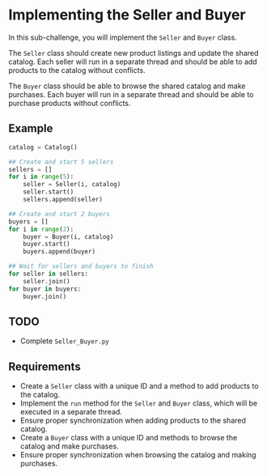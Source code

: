 # Implementing the Seller and Buyer

In this sub-challenge, you will implement the `Seller` and `Buyer` class.

The `Seller` class should create new product listings and update the shared catalog. Each seller will run in a separate thread and should be able to add products to the catalog without conflicts.

The `Buyer` class should be able to browse the shared catalog and make purchases. Each buyer will run in a separate thread and should be able to purchase products without conflicts.

## Example

```python
catalog = Catalog()

## Create and start 5 sellers
sellers = []
for i in range(5):
    seller = Seller(i, catalog)
    seller.start()
    sellers.append(seller)

## Create and start 2 buyers
buyers = []
for i in range(2):
    buyer = Buyer(i, catalog)
    buyer.start()
    buyers.append(buyer)

## Wait for sellers and buyers to finish
for seller in sellers:
    seller.join()
for buyer in buyers:
    buyer.join()
```

## TODO

- Complete `Seller_Buyer.py`

## Requirements

- Create a `Seller` class with a unique ID and a method to add products to the catalog.
- Implement the `run` method for the `Seller` and `Buyer` class, which will be executed in a separate thread.
- Ensure proper synchronization when adding products to the shared catalog.
- Create a `Buyer` class with a unique ID and methods to browse the catalog and make purchases.
- Ensure proper synchronization when browsing the catalog and making purchases.
